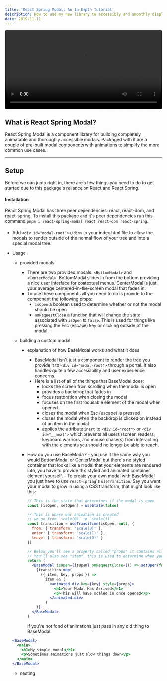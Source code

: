 ```yaml
---
title: 'React Spring Modal: An In-Depth Tutorial'
description: How to use my new library to accessibly and smoothly display beautiful modals
date: 2019-11-11
---
```


<video autoplay loop style="width: 100%; border-radius: 4px;">
  <source src="notably-example-recording.mp4" />
</video>

## What is React Spring Modal?

React Spring Modal is a component library for building completely animatable and thoroughly accessible modals. Packaged with it are a couple of pre-built modal components with animations to simplify the more common use cases.

<hr>

## Setup

Before we can jump right in, there are a few things you need to do to get started due to this package's reliance on React and React Spring.

#### Installation

React Spring Modal has three peer dependencies: react, react-dom, and react-spring. To install this package and it's peer dependencies run this command `pnpm i react-spring-modal react react-dom react-spring`.

####

- Add `<div id="modal-root"></div>` to your index.html file to allow the modals to render outside of the normal flow of your tree and into a special modal tree.
- Usage

  - provided modals
    - There are two provided modals: `<BottomModal>` and `<CenterModal>`. BottomModal slides in from the bottom providing a nice user interface for contextual menus. CenterModal is just your average centered-in-the-screen modal that fades in.
    - To use these components all you need to do is provide to the component the following props:
      - `isOpen` a boolean used to determine whether or not the modal should be open
      - `onRequestClose` a function that will change the state associated with `isOpen` to `false`. This is used for things like pressing the Esc (escape) key or clicking outside of the modal.
  - building a custom modal

    - explanation of how BaseModal works and what it does
      - BaseModal isn't just a component to render the tree you provide it to `<div id="modal-root">` through a portal. It also handles quite a few accessibility and user experience concerns.
      - Here is a list of all of the things that BaseModal does:
        - locks the screen from scrolling when the modal is open
        - provides a backdrop that fades in
        - focus restoration when closing the modal
        - focuses on the first focusable element of the modal when opened
        - closes the modal when Esc (escape) is pressed
        - closes the modal when the backdrop is clicked on instead of an item in the modal
        - applies the attribute `inert` to `<div id="root">` or `<div id="__next">` which prevents all users (screen readers, keyboard warriors, and mouse chasers) from interacting with the elements you should no longer be able to reach.
    - How do you use BaseModal? - you use it the same way you would BottomModal or CenterModal but there's no styled container that looks like a modal that your elements are rendered into, you have to provide this styled and animated container element yourself. - To create your own modal with BaseModal you just have to use `react-spring`'s `useTransition`. Say you want your modal to grow in using a CSS transform, that might look like this:

      ```jsx
      // This is the state that determines if the modal is open
      const [isOpen, setOpen] = useState(false)

      // This is where our animation is created
      // we go from `scale(0)` to `scale(1)`
      const transition = useTransition(isOpen, null, {
        from: { transform: 'scale(0)' },
        enter: { transform: 'scale(1)' },
        leave: { transform: 'scale(0)' }
      })

      // Below you'll see a property called "props" it contains all of the animated styles, pass it to your `animated` component and you're all set
      // You'll also see "item", this is used to determine when your modal should be rendered at all.
      return (
        <BaseModal isOpen={isOpen} onRequestClose={() => setOpen(false)}>
          {transition.map(
            ({ item, key, props }) =>
              item && (
                <animated.div key={key} style={props}>
                  <h1>Your Modal Has Arrived</h1>
                  <p>This will have scaled in once opened</p>
                </animated.div>
              )
          )}
        </BaseModal>
      )
      ```

      If you're not fond of animations just pass in any old thing to BaseModal:

  ```jsx
  <BaseModal>
    <main>
      <h1>My simple modal</h1>
      <p>Sometimes animations just slow things down</p>
    </main>
  </BaseModal>
  ```

  - nesting
